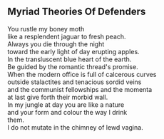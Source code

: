 Myriad Theories Of Defenders
----------------------------
You rustle my boney moth  
like a resplendent jaguar to fresh peach.  
Always you die through the night  
toward the early light of day erupting apples.  
In the transluscent blue heart of the earth.  
Be guided by the romantic thread's promise.  
When the modern office is full of calcerous curves  
outside stalactites and tenacious sordid veins  
and the communist fellowships and the momenta  
at last give forth their morbid wall.  
In my jungle at day you are like a nature  
and your form and colour the way I drink  
them.  
I do not mutate in the chimney of lewd vagina.  
